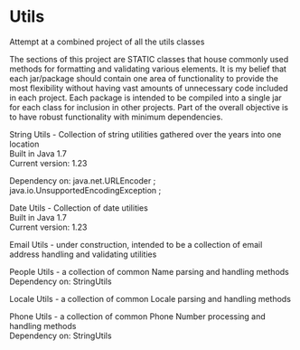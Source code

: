 # Utils
Attempt at a combined project of all the utils classes

The sections of this project are STATIC classes that house commonly used methods for formatting and validating various elements.
It is my belief that each jar/package should contain one area of functionality to provide the most flexibility without having vast amounts of unnecessary code included in each project. Each package is intended to be compiled into a single jar for each class for inclusion in other projects. Part of the overall objective is to have robust functionality with minimum dependencies.

String Utils - Collection of string utilities gathered over the years into one location <br>
  Built in Java 1.7 <br>
  Current version: 1.23<br>
  
  Dependency on: java.net.URLEncoder ;
	java.io.UnsupportedEncodingException ;
	
Date Utils - Collection of date utilities <br>
  Built in Java 1.7 <br>
  Current version: 1.23<br>
  
 
Email Utils - under construction, intended to be a collection of email address handling and validating utilities


People Utils - a collection of common Name parsing and handling methods <br>
  Dependency on: StringUtils

Locale Utils - a collection of common Locale parsing and handling methods


Phone Utils - a collection of common Phone Number processing and handling methods <br>
  Dependency on: StringUtils
